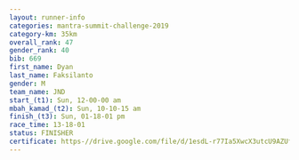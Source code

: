 ```yaml
---
layout: runner-info 
categories: mantra-summit-challenge-2019 
category-km: 35km 
overall_rank: 47
gender_rank: 40
bib: 669
first_name: Dyan
last_name: Faksilanto
gender: M
team_name: JND
start_(t1): Sun, 12-00-00 am
mbah_kamad_(t2): Sun, 10-10-15 am
finish_(t3): Sun, 01-18-01 pm
race_time: 13-18-01
status: FINISHER
certificate: https-//drive.google.com/file/d/1esdL-r77Ia5XwcX3utcU9AZUfRLJpgVi/view?usp=sharing
---
```

